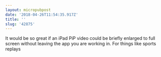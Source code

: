 ```yaml
---
layout: micropubpost
date: '2018-04-26T11:54:35.917Z'
title: ''
slug: '42875'
---
```

It would be so great if an iPad PiP video could be briefly enlarged to full screen without leaving the app you are working in. For things like sports replays 
